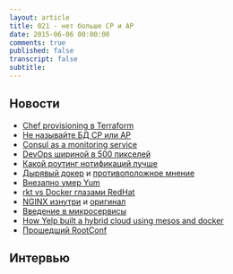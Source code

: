 ```yaml
---
layout: article
title: 021 - нет больше CP и AP
date: 2015-06-06 00:00:00
comments: true
published: false
transcript: false
subtitle:
---
```


## Новости

* [Chef provisioning в Terraform](https://github.com/hashicorp/terraform/blob/master/CHANGELOG.md#052-may-15-2015)
* [Не называйте БД CP или AP](https://martin.kleppmann.com/2015/05/11/please-stop-calling-databases-cp-or-ap.html)
* [Consul as a monitoring service](https://speakerdeck.com/sethvargo/consul-as-a-monitoring-service)
* [DevOps шириной в 500 пикселей](http://habrahabr.ru/post/258751/)
* [Какой роутинг нотификаций лучше](https://ctrlok.com/?p=137)
* [Дырявый докер](http://www.banyanops.com/blog/analyzing-docker-hub/) и [противоположное мнение](http://jpetazzo.github.io/2015/05/27/docker-images-vulnerabilities/)
* [Внезапно умер Yum](http://dnf.baseurl.org/2015/05/11/yum-is-dead-long-live-dnf/)
* [rkt vs Docker глазами RedHat](http://rhelblog.redhat.com/2015/05/05/rkt-appc-and-docker-a-take-on-the-linux-container-upstream/)
* [NGINX изнутри](http://habrahabr.ru/post/260065/) и [оригинал](http://nginx.com/blog/inside-nginx-how-we-designed-for-performance-scale/)
* [Введение в микросервисы](http://nginx.com/blog/introduction-to-microservices/)
* [How Yelp built a hybrid cloud using mesos and docker](https://mesosphere.com/blog/2015/06/09/containers-clouds-and-code-how-yelp-built-a-hybrid-cloud-using-mesos-and-docker/)
* [Прошедший RootConf](http://rootconf.ru/)

## Интервью
